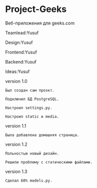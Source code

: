 # Project-Geeks
Веб-приложения для geeks.com

Teamlead:Yusuf

Design:Yusuf

Frontend:Yusuf

Backend:Yusuf

Ideas:Yusuf

version 1.0

    Был создан сам проэкт.

    Подключил БД PostgreSQL.

    Настроил settings.py.

    Настроил static и media.

version 1.1

    Была добавлена домашняя страница.

version 1.2

    Польностью новый дизайн.

    Решили проблему с статическими файлами.

version 1.3

    Сделал 60% models.py.


